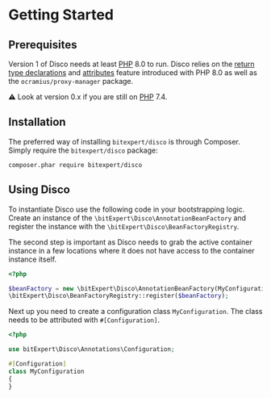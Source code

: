 # Getting Started

## Prerequisites

Version 1 of Disco needs at least [PHP](http://php.net) 8.0 to run. Disco relies on the [return type declarations](http://php.net/manual/en/functions.returning-values.php#functions.returning-values.type-declaration) 
and [attributes](https://www.php.net/manual/en/language.attributes.overview.php) feature introduced with PHP 8.0 as well as the `ocramius/proxy-manager` package.

:warning: Look at version 0.x if you are still on [PHP](http://php.net) 7.4.

## Installation

The preferred way of installing `bitexpert/disco` is through Composer. Simply require the `bitexpert/disco` package:

```
composer.phar require bitexpert/disco
```

## Using Disco

To instantiate Disco use the following code in your bootstrapping logic. Create an instance of the ```\bitExpert\Disco\AnnotationBeanFactory``` and register the
instance with the ```\bitExpert\Disco\BeanFactoryRegistry```. 

The second step is important as Disco needs to grab the active container instance in a few locations where it does not have access to the container instance itself.

```php
<?php

$beanFactory = new \bitExpert\Disco\AnnotationBeanFactory(MyConfiguration::class);
\bitExpert\Disco\BeanFactoryRegistry::register($beanFactory);
```

Next up you need to create a configuration class ```MyConfiguration```. The class needs to be attributed with `#[Configuration]`.

```php
<?php

use bitExpert\Disco\Annotations\Configuration;

#[Configuration]
class MyConfiguration
{
}
```

